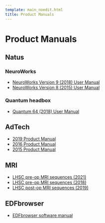 ```yaml
---
template: main_noedit.html
title: Product Manuals
---
```


# Product Manuals

## Natus

### NeuroWorks

* <a href="static/natus_neuroworks_9_manual_2018.pdf" target="_blank">NeuroWorks Version 9 (2018) User Manual</a>
* <a href="static/natus_neuroworks_8_manual_2015.pdf" target="_blank">NeuroWorks Version 8 (2015) User Manual</a>

### Quantum headbox

* <a href="static/natus_quantum_2018.pdf" target="_blank">Quantum 64 (2018) User Manual</a>

## AdTech

* <a href="static/adtech_product_manual_2019.pdf" target="_blank">2019 Product Manual</a>
* <a href="static/adtech_product_manual_2016.pdf" target="_blank">2016 Product Manual</a>
* <a href="static/adtech_product_manual_2015.pdf" target="_blank">2015 Product Manual</a>

## MRI

* <a href="static/lhsc_epilepsy_mri_protocol_pre_2021.pdf" target="_blank">LHSC pre-op MRI sequences (2021)</a>
* <a href="static/lhsc_epilepsy_mri_protocol_pre_2018.pdf" target="_blank">LHSC pre-op MRI sequences (2018)</a>
* <a href="static/lhsc_epilepsy_mri_protocol_post_2019.pdf" target="_blank">LHSC post-op MRI sequences (2019)</a>

## EDFbrowser

* <a href="https://www.teuniz.net/edfbrowser/EDFbrowser%20manual.html" target="_blank">EDFbrowser software manual</a>

<br>
<br>
<br>